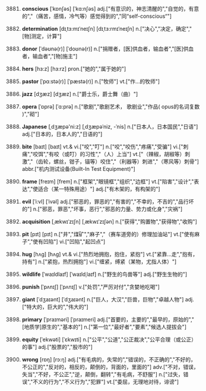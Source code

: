 3881. **conscious**
[ˈkɒnʃəs]  [ˈkɑ:nʃəs]
adj.["有意识的，神志清醒的","自觉的，有意的","（痛苦，感情，冷气等）感觉得到的","同“self-conscious“"]  

3882. **determination**
[dɪˌtɜ:mɪˈneɪʃn]  [dɪˌtɜ:rmɪˈneɪʃn]
n.["决心","决定，确定","[物]测定，计算"]  

3883. **donor**
[ˈdəʊnə(r)]  [ˈdoʊnə(r)]
n.["捐赠者，[医]供血者，输血者","[医]供血者，输血者","[物]施主"]  

3884. **hers**
[hɜ:z]  [hɜ:rz]
pron.["她的","属于她的"]  

3885. **pastor**
[ˈpɑ:stə(r)]  [ˈpæstə(r)]
n.["牧师"]  vt.["作…的牧师"]  

3886. **jazz**
[dʒæz]  [dʒæz]
n.["爵士乐，爵士舞（曲）"]  

3887. **opera**
[ˈɒprə]  [ˈɑ:prə]
n.["歌剧","歌剧艺术， 歌剧业","作品( opus的名词复数 )","砌"]  

3888. **Japanese**
[ˌdʒæpə'ni:z]  [ˌdʒæpəˈniz, -ˈnis]
n.["日本人，日本国民","日语"]  adj.["日本的，日本人的","日语的"]  

3889. **bite**
[baɪt]  [baɪt]
vt.& vi.["咬","叮"]  n.["咬","咬伤","疼痛","受骗"]  vi.["刺痛","咬饵","有咬（或叮）的习性","（人）上当"]  vt.["（辣椒，胡椒等）刺激","（齿轮，螺丝，钳子，锚等）咬住","（利器等）刺进","（寒风等）刺骨"]  abbr.["机内测试设备(Built-In Test Equipment)"]  

3890. **frame**
[freɪm]  [frem]
n.["框架","眼镜框","组织","边框"]  vt.["陷害","设计","表达","使适合（某一特殊用途）"]  adj.["有木架的，有构架的"]  

3891. **evil**
[ˈi:vl]  [ˈivəl]
adj.["邪恶的，罪恶的","有害的","不幸的，不吉的","品行坏的"]  n.["邪恶，罪恶","坏事，恶行","邪恶的力量、势力或化身","灾祸"]  

3892. **acquisition**
[ˌækwɪˈzɪʃn]  [ˌækwɪˈzɪʃən]
n.["获得","购置物","获得物","收购"]  

3893. **pit**
[pɪt]  [pɪt]
n.["井","煤矿","麻子","（赛车道旁的）修理加油站"]  vt.["使有麻子","使有凹陷"]  vi.["凹陷","起凹点"]  

3894. **hug**
[hʌg]  [hʌɡ]
vt.& vi.["热烈地拥抱，抱住，紧抱"]  vt.["紧靠…走","抱有，持有"]  n.["紧抱，热烈拥抱"]  vi.["缠紧，缚紧（某物，尤指人体）"]  

3895. **wildlife**
[ˈwaɪldlaɪf]  [ˈwaɪldˌlaɪf]
n.["野生的鸟兽等"]  adj.["野生生物的"]  

3896. **punish**
[ˈpʌnɪʃ]  [ˈpʌnɪʃ]
v.["处罚","严厉对付","贪婪地吃喝"]  

3897. **giant**
[ˈdʒaɪənt]  [ˈdʒaɪənt]
n.["巨人，大汉","巨兽，巨物","卓越人物"]  adj.["特大的，巨大的","伟大的"]  

3898. **primary**
[ˈpraɪməri]  [ˈpraɪmeri]
adj.["首要的，主要的","最早的，原始的","[地质学]原生的","基本的"]  n.["第一位","最好者","要素","候选人提拔会"]  

3899. **equity**
[ˈekwəti]  [ˈɛkwɪti]
n.["公平","公道","公正裁决","公平合理（或公正）的事"]  adj.["股票的","股市的"]  

3900. **wrong**
[rɒŋ]  [rɔ:ŋ]
adj.["有毛病的，失常的","错误的，不正确的","不好的，不公正的","反对的，相反的，颠倒的，背面的，里面的"]  adv.["不对，错误，失当","不好，不公正","逆，颠倒，翻转","有毛病，不舒服"]  n.["过失，错误","不义的行为","不义行为","犯罪"]  vt.["委屈，无理地对待，诽谤"]  

